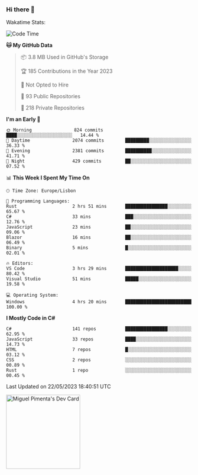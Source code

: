 ### Hi there 👋

<!--
**miguelpimenta/miguelpimenta** is a ✨ _special_ ✨ repository because its `README.md` (this file) appears on your GitHub profile.

Here are some ideas to get you started:

- 🔭 I’m currently working on ...
- 🌱 I’m currently learning ...
- 👯 I’m looking to collaborate on ...
- 🤔 I’m looking for help with ...
- 💬 Ask me about ...
- 📫 How to reach me: ...
- 😄 Pronouns: ...
- ⚡ Fun fact: ...
-->

Wakatime Stats:
<!--START_SECTION:waka-->
![Code Time](http://img.shields.io/badge/Code%20Time-3%2C906%20hrs%2010%20mins-blue)

**🐱 My GitHub Data** 

> 📦 3.8 MB Used in GitHub's Storage 
 > 
> 🏆 185 Contributions in the Year 2023
 > 
> 🚫 Not Opted to Hire
 > 
> 📜 93 Public Repositories 
 > 
> 🔑 218 Private Repositories 
 > 
**I'm an Early 🐤** 

```text
🌞 Morning                824 commits         ████░░░░░░░░░░░░░░░░░░░░░   14.44 % 
🌆 Daytime                2074 commits        █████████░░░░░░░░░░░░░░░░   36.33 % 
🌃 Evening                2381 commits        ██████████░░░░░░░░░░░░░░░   41.71 % 
🌙 Night                  429 commits         ██░░░░░░░░░░░░░░░░░░░░░░░   07.52 % 
```


📊 **This Week I Spent My Time On** 

```text
🕑︎ Time Zone: Europe/Lisbon

💬 Programming Languages: 
Rust                     2 hrs 51 mins       ████████████████░░░░░░░░░   65.67 % 
C#                       33 mins             ███░░░░░░░░░░░░░░░░░░░░░░   12.76 % 
JavaScript               23 mins             ██░░░░░░░░░░░░░░░░░░░░░░░   09.06 % 
Blazor                   16 mins             ██░░░░░░░░░░░░░░░░░░░░░░░   06.49 % 
Binary                   5 mins              █░░░░░░░░░░░░░░░░░░░░░░░░   02.01 % 

🔥 Editors: 
VS Code                  3 hrs 29 mins       ████████████████████░░░░░   80.42 % 
Visual Studio            51 mins             █████░░░░░░░░░░░░░░░░░░░░   19.58 % 

💻 Operating System: 
Windows                  4 hrs 20 mins       █████████████████████████   100.00 % 
```

**I Mostly Code in C#** 

```text
C#                       141 repos           ████████████████░░░░░░░░░   62.95 % 
JavaScript               33 repos            ████░░░░░░░░░░░░░░░░░░░░░   14.73 % 
HTML                     7 repos             █░░░░░░░░░░░░░░░░░░░░░░░░   03.12 % 
CSS                      2 repos             ░░░░░░░░░░░░░░░░░░░░░░░░░   00.89 % 
Rust                     1 repo              ░░░░░░░░░░░░░░░░░░░░░░░░░   00.45 % 
```




 Last Updated on 22/05/2023 18:40:51 UTC
<!--END_SECTION:waka-->

<a href="https://app.daily.dev/MiguelPimenta"><img src="https://api.daily.dev/devcards/05b7ad917b6047f3b1368fb0fe084ad8.png?r=sx6" width="200" alt="Miguel Pimenta's Dev Card"/></a>
